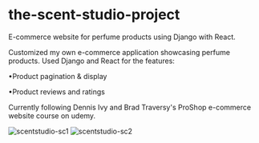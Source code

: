 # the-scent-studio-project
E-commerce website for perfume products using Django with React. 

Customized my own e-commerce application showcasing perfume products. Used Django and React for the features:

•Product pagination & display 

•Product reviews and ratings 

Currently following Dennis Ivy and Brad Traversy's ProShop e-commerce website course on udemy. 

![scentstudio-sc1](https://user-images.githubusercontent.com/99721186/158152344-78295005-d95f-4b6b-9561-3a27f2875008.png)
![scentstudio-sc2](https://user-images.githubusercontent.com/99721186/158152361-e89e72c8-9832-43d6-83e7-777c2ddf99d0.png)

